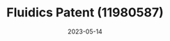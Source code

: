 ---
title: "Fluidics Patent (11980587)"
title_img: "patent11980587_2.png"
title_classes: "square"
title_styles: ""

date: 2023-05-14
draft: false
layout: collage

wrapper_classes: ""
cards:
  - styles: "text-align: center"
    classes: "mw1"
    body: >
      During my time at DEKA Research & Development I helped invent numerous methods for handling fluids in a medical context. This patent contains some of my inventions.

  - img: "patent11980587_2.png"
    classes: "mw1"
    styles: "width: 80%;"
    caption: "Aseptic Cartridge Insertion Apparatus"


  - img: "patent11980587.png"
    classes: "mw1"
    styles: "width: 80%;"
    caption: "Patent Snippet"

  - img: "patent11980587_3.png"
    classes: "mw1"
    styles: "width: 80%;"
---